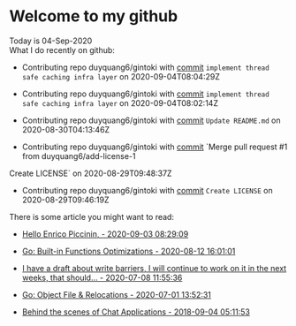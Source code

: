 # Welcome to my github 
Today is 04-Sep-2020\
What I do recently on github:

 - Contributing repo duyquang6/gintoki with [commit](https://github.com/duyquang6/gintoki/commit/b18c6b7b992b863abe0457c8d1597319168cc08e) `implement thread safe caching infra layer` on  2020-09-04T08:04:29Z

 - Contributing repo duyquang6/gintoki with [commit](https://github.com/duyquang6/gintoki/commit/7397a10ba88b104e24cfe5f267c7a9c60fde0900) `implement thread safe caching infra layer` on  2020-09-04T08:02:14Z

 - Contributing repo duyquang6/gintoki with [commit](https://github.com/duyquang6/gintoki/commit/9a64b677a1104fc8641697d6305a4506b2cc18cd) `Update README.md` on  2020-08-30T04:13:46Z

 - Contributing repo duyquang6/gintoki with [commit](https://github.com/duyquang6/gintoki/commit/61c42461a331eb96ac1ce28f4d6efa2df4ee7ba6) `Merge pull request #1 from duyquang6/add-license-1

Create LICENSE` on  2020-08-29T09:48:37Z

 - Contributing repo duyquang6/gintoki with [commit](https://github.com/duyquang6/gintoki/commit/23dfc74ee19c2b3d6162132e01b520952ab964c1) `Create LICENSE` on  2020-08-29T09:46:19Z

There is some article you might want to read:

 - [Hello Enrico Piccinin, - 2020-09-03 08:29:09](https://medium.com/@blanchon.vincent/hello-enrico-piccinin-df2df370745?source=rss-f26b90a8ca4b------2)

 - [Go: Built-in Functions Optimizations - 2020-08-12 16:01:01](https://medium.com/a-journey-with-go/go-built-in-functions-optimizations-70c5abb3a680?source=rss-f26b90a8ca4b------2)

 - [I have a draft about write barriers, I will continue to work on it in the next weeks, that should… - 2020-07-08 11:55:36](https://medium.com/@blanchon.vincent/i-have-a-draft-about-write-barriers-i-will-continue-to-work-on-it-in-the-next-weeks-that-should-78e6030f4426?source=rss-f26b90a8ca4b------2)

 - [Go: Object File &amp; Relocations - 2020-07-01 13:52:31](https://medium.com/a-journey-with-go/go-object-file-relocations-804438ec379b?source=rss-f26b90a8ca4b------2)

 - [Behind the scenes of Chat Applications - 2018-09-04 05:11:53](https://medium.com/@sudarakayasindu/behind-the-scenes-of-chat-applications-38634f584758?source=rss-1a65837801e2------2)
